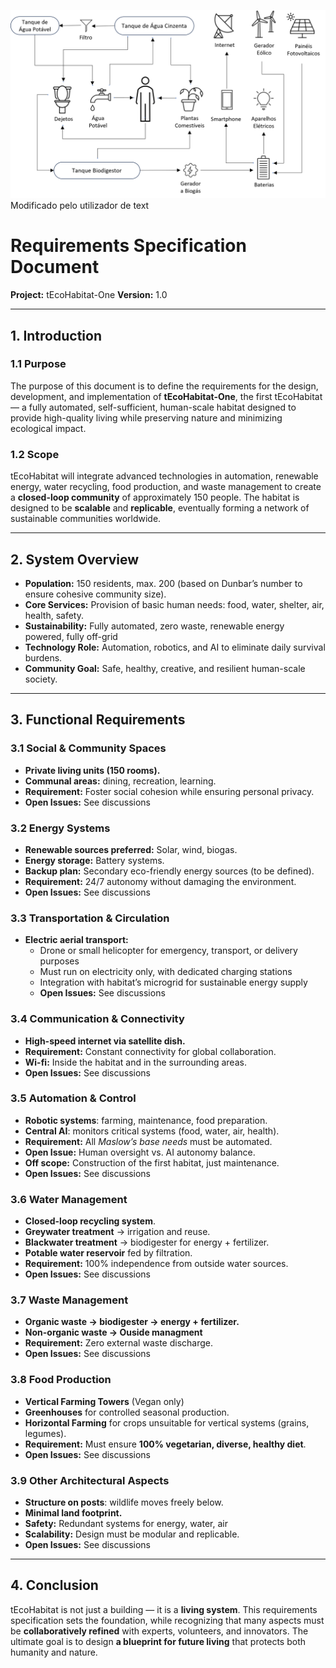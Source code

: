 ![This is an alt text.](/assets/Habitat3esquema.png "This is a sample image.")
Modificado pelo utilizador de text
# Requirements Specification Document  
**Project:** tEcoHabitat-One 
**Version:** 1.0  

---

## 1. Introduction  

### 1.1 Purpose  
The purpose of this document is to define the requirements for the design, development, and implementation of **tEcoHabitat-One**, the first tEcoHabitat— a fully automated, self-sufficient, human-scale habitat designed to provide high-quality living while preserving nature and minimizing ecological impact.  

### 1.2 Scope  
tEcoHabitat will integrate advanced technologies in automation, renewable energy, water recycling, food production, and waste management to create a **closed-loop community** of approximately 150 people. The habitat is designed to be **scalable** and **replicable**, eventually forming a network of sustainable communities worldwide.  

---

## 2. System Overview  

- **Population:** 150 residents, max. 200 (based on Dunbar’s number to ensure cohesive community size).  
- **Core Services:** Provision of basic human needs: food, water, shelter, air, health, safety.  
- **Sustainability:** Fully automated, zero waste, renewable energy powered, fully off-grid 
- **Technology Role:** Automation, robotics, and AI to eliminate daily survival burdens.  
- **Community Goal:** Safe, healthy, creative, and resilient human-scale society.  

---

## 3. Functional Requirements  

### 3.1 Social & Community Spaces  
- **Private living units (150 rooms).**  
- **Communal areas:** dining, recreation, learning.  
- **Requirement:** Foster social cohesion while ensuring personal privacy.
- **Open Issues:** See discussions

### 3.2 Energy Systems  
- **Renewable sources preferred:** Solar, wind, biogas.  
- **Energy storage:** Battery systems.  
- **Backup plan:** Secondary eco-friendly energy sources (to be defined).  
- **Requirement:** 24/7 autonomy without damaging the environment.
- **Open Issues:** See discussions

### 3.3 Transportation & Circulation
- **Electric aerial transport:**  
  - Drone or small helicopter for emergency, transport, or delivery purposes  
  - Must run on electricity only, with dedicated charging stations  
  - Integration with habitat’s microgrid for sustainable energy supply
  - **Open Issues:** See discussions

### 3.4 Communication & Connectivity  
- **High-speed internet via satellite dish.**  
- **Requirement:** Constant connectivity for global collaboration.
- **Wi-fi:** Inside the habitat and in the surrounding areas.
- **Open Issues:** See discussions

### 3.5 Automation & Control  
- **Robotic systems**: farming, maintenance, food preparation.  
- **Central AI**: monitors critical systems (food, water, air, health).  
- **Requirement:** All *Maslow’s base needs* must be automated.  
- **Open Issue:** Human oversight vs. AI autonomy balance. 
- **Off scope:** Construction of the first habitat, just maintenance.
- **Open Issues:** See discussions

### 3.6 Water Management  
- **Closed-loop recycling system**.  
- **Greywater treatment** → irrigation and reuse.  
- **Blackwater treatment** → biodigester for energy + fertilizer.  
- **Potable water reservoir** fed by filtration.  
- **Requirement:** 100% independence from outside water sources.
- **Open Issues:** See discussions


### 3.7 Waste Management  
- **Organic waste → biodigester → energy + fertilizer.**  
- **Non-organic waste → Ouside managment**  
- **Requirement:** Zero external waste discharge.
- **Open Issues:** See discussions

### 3.8 Food Production  
- **Vertical Farming Towers** (Vegan only)
- **Greenhouses** for controlled seasonal production.  
- **Horizontal Farming** for crops unsuitable for vertical systems (grains, legumes).  
- **Requirement:** Must ensure **100% vegetarian, diverse, healthy diet**.  
- **Open Issues:** See discussions

### 3.9 Other Architectural Aspects
- **Structure on posts**: wildlife moves freely below.  
- **Minimal land footprint.**   
- **Safety:** Redundant systems for energy, water, air
- **Scalability:** Design must be modular and replicable. 
- **Open Issues:** See discussions

---

## 4. Conclusion  

tEcoHabitat is not just a building — it is a **living system**. This requirements specification sets the foundation, while recognizing that many aspects must be **collaboratively refined** with experts, volunteers, and innovators. The ultimate goal is to design **a blueprint for future living** that protects both humanity and nature.  


